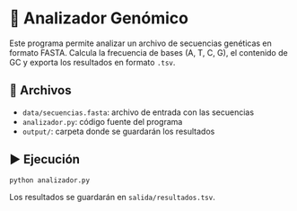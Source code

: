 # 🧬 Analizador Genómico

Este programa permite analizar un archivo de secuencias genéticas en formato FASTA.
Calcula la frecuencia de bases (A, T, C, G), el contenido de GC y exporta los resultados en formato `.tsv`.

## 📂 Archivos

- `data/secuencias.fasta`: archivo de entrada con las secuencias
- `analizador.py`: código fuente del programa
- `output/`: carpeta donde se guardarán los resultados

## ▶️ Ejecución

```bash
python analizador.py
```

Los resultados se guardarán en `salida/resultados.tsv`.
